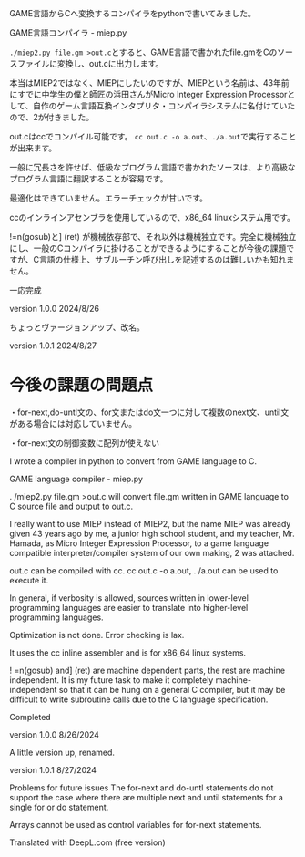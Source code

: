 GAME言語からCへ変換するコンパイラをpythonで書いてみました。

GAME言語コンパイラ -  miep.py

`./miep2.py file.gm >out.c`とすると、GAME言語で書かれたfile.gmをCのソースファイルに変換し、out.cに出力します。

本当はMIEP2ではなく、MIEPにしたいのですが、MIEPという名前は、43年前にすでに中学生の僕と師匠の浜田さんがMicro Integer Expression Processorとして、自作のゲーム言語互換インタプリタ・コンパイラシステムに名付けていたので、2が付きました。

out.cはccでコンパイル可能です。 `cc out.c -o a.out`、`./a.out`で実行することが出来ます。

一般に冗長さを許せば、低級なプログラム言語で書かれたソースは、より高級なプログラム言語に翻訳することが容易です。

最適化はできていません。エラーチェックが甘いです。

ccのインラインアセンブラを使用しているので、x86_64 linuxシステム用です。

!=n(gosub)と] (ret) が機械依存部で、それ以外は機械独立です。完全に機械独立にし、一般のCコンパイラに掛けることができるようにすることが今後の課題ですが、C言語の仕様上、サブルーチン呼び出しを記述するのは難しいかも知れません。

一応完成

version 1.0.0 2024/8/26

ちょっとヴァージョンアップ、改名。

version 1.0.1 2024/8/27

# 今後の課題の問題点

・for-next,do-untl文の、for文またはdo文一つに対して複数のnext文、until文がある場合には対応していません。

・for-next文の制御変数に配列が使えない

I wrote a compiler in python to convert from GAME language to C.

GAME language compiler - miep.py

. /miep2.py file.gm >out.c will convert file.gm written in GAME language to C source file and output to out.c.

I really want to use MIEP instead of MIEP2, but the name MIEP was already given 43 years ago by me, a junior high school student, and my teacher, Mr. Hamada, as Micro Integer Expression Processor, to a game language compatible interpreter/compiler system of our own making, 2 was attached.

out.c can be compiled with cc. cc out.c -o a.out, . /a.out can be used to execute it.

In general, if verbosity is allowed, sources written in lower-level programming languages are easier to translate into higher-level programming languages.

Optimization is not done. Error checking is lax.

It uses the cc inline assembler and is for x86_64 linux systems.

! =n(gosub) and] (ret) are machine dependent parts, the rest are machine independent. It is my future task to make it completely machine-independent so that it can be hung on a general C compiler, but it may be difficult to write subroutine calls due to the C language specification.

Completed

version 1.0.0 8/26/2024

A little version up, renamed.

version 1.0.1 8/27/2024

Problems for future issues
The for-next and do-untl statements do not support the case where there are multiple next and until statements for a single for or do statement.

Arrays cannot be used as control variables for for-next statements.

Translated with DeepL.com (free version)
